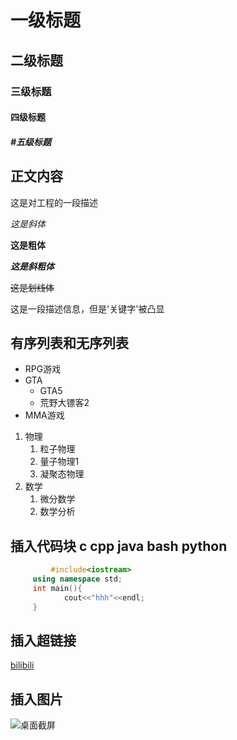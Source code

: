 # 一级标题

## 二级标题

### 三级标题

#### 四级标题

##### #五级标题

## 正文内容

这是对工程的一段描述

*这是斜体*

**这是粗体**

***这是斜粗体***

~~这是划线体~~

这是一段描述信息，但是'关键字'被凸显

## 有序列表和无序列表
* RPG游戏 
* GTA 
  * GTA5 
  * 荒野大镖客2 
* MMA游戏
1. 物理
   1. 粒子物理
   2. 量子物理1
   3. 凝聚态物理
2. 数学
   1. 微分数学
   2. 数学分析

## 插入代码块 c cpp java bash python
```cpp
         #include<iostream>
	 using namespace std;
	 int main(){
            cout<<"hhh"<<endl;
	 }
```
## 插入超链接

[bilibili](https://www.bilibili.com "点击进入b站")

## 插入图片
![桌面截屏](https://t7.baidu.com/it/u=1595072465,3644073269&fm=193&f=GIF "广州塔")

